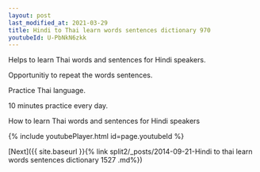```yaml
---
layout: post
last_modified_at: 2021-03-29
title: Hindi to Thai learn words sentences dictionary 970 
youtubeId: U-PbNkN6zkk
---
```

 
 
Helps to learn Thai words and sentences for Hindi speakers.

Opportunitiy to repeat the words sentences. 

Practice Thai language. 
 
10 minutes practice every day. 
 
How to learn Thai words and sentences for Hindi speakers 
 
{% include youtubePlayer.html id=page.youtubeId %}
 
 
[Next]({{ site.baseurl }}{% link  split2/_posts/2014-09-21-Hindi to thai learn words sentences dictionary 1527 .md%})
 
